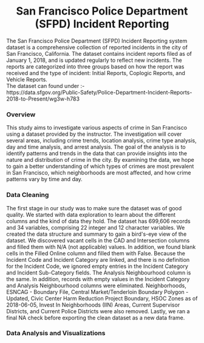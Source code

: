 <h1 align="center">San Francisco Police Department (SFPD) Incident Reporting</h1>
The San Francisco Police Department (SFPD) Incident Reporting system dataset is a comprehensive collection of reported incidents in the city of San Francisco, California. The dataset contains incident reports filed as of January 1, 2018, and is updated regularly to reflect new incidents. The reports are categorized into three groups based on how the report was received and the type of incident: Initial Reports, Coplogic Reports, and Vehicle Reports.
</br>
The dataset can found under :-
</br>
https://data.sfgov.org/Public-Safety/Police-Department-Incident-Reports-2018-to-Present/wg3w-h783
<h3>Overview</h3>
This study aims to investigate various aspects of crime in San Francisco using a dataset provided by the instructor. The investigation will cover several areas, including crime trends, location analysis, crime type analysis, day and time analysis, and arrest analysis. The goal of the analysis is to identify patterns and trends in the data that can provide insights into the nature and distribution of crime in the city. By examining the data, we hope to gain a better understanding of which types of crimes are most prevalent in San Francisco, which neighborhoods are most affected, and how crime patterns vary by time and day. 
<h3>Data Cleaning</h3>
The first stage in our study was to make sure the dataset was of good quality. We started with data exploration to learn about the different columns and the kind of data they hold. The dataset has 699,606 records and 34 variables, comprising 22 integer and 12 character variables. We created the data structure and summary to gain a bird's-eye view of the dataset. We discovered vacant cells in the CAD and Intersection columns and filled them with N/A (not applicable) values. In addition, we found blank cells in the Filled Online column and filled them with False.
Because the Incident Code and Incident Category are linked, and there is no definition for the Incident Code, we ignored empty entries in the Incident Category and Incident Sub-Category fields. The Analysis Neighbourhood column is the same. In addition, records with empty values in the Incident Category and Analysis Neighbourhood columns were eliminated. Neighborhoods, ESNCAG - Boundary File, Central Market/Tenderloin Boundary Polygon - Updated, Civic Center Harm Reduction Project Boundary, HSOC Zones as of 2018-06-05, Invest In Neighborhoods (IIN) Areas, Current Supervisor Districts, and Current Police Districts were also removed. Lastly, we ran a final NA check before exporting the clean dataset as a new data frame.
<h3>Data Analysis and Visualizations</h3>
